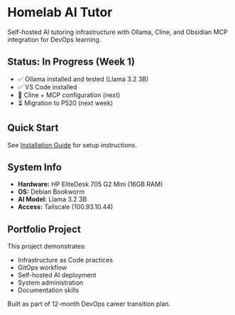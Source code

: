 # Homelab AI Tutor

Self-hosted AI tutoring infrastructure with Ollama, Cline, and Obsidian MCP integration for DevOps learning.

## Status: In Progress (Week 1)

- ✅ Ollama installed and tested (Llama 3.2 3B)
- ✅ VS Code installed
- 🔄 Cline + MCP configuration (next)
- ⏳ Migration to P520 (next week)

## Quick Start

See [Installation Guide](docs/installation-guide.md) for setup instructions.

## System Info

- **Hardware:** HP EliteDesk 705 G2 Mini (16GB RAM)
- **OS:** Debian Bookworm
- **AI Model:** Llama 3.2 3B
- **Access:** Tailscale (100.93.10.44)

## Portfolio Project

This project demonstrates:
- Infrastructure as Code practices
- GitOps workflow
- Self-hosted AI deployment
- System administration
- Documentation skills

Built as part of 12-month DevOps career transition plan.
